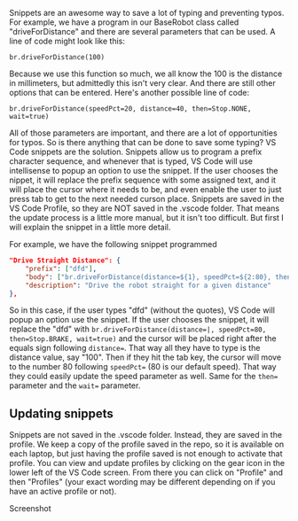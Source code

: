 Snippets are an awesome way to save a lot of typing and preventing typos. For example, we have a program in our BaseRobot class called "driveForDistance" and there are several parameters that can be used. A line of code might look like this:

`br.driveForDistance(100)`

Because we use this function so much, we all know the 100 is the distance in millimeters, but admittedly this isn't very clear. And there are still other options that can be entered. Here's another possible line of code:

`br.driveForDistance(speedPct=20, distance=40, then=Stop.NONE, wait=true)`

All of those parameters are important, and there are a lot of opportunities for typos. So is there anything that can be done to save some typing? VS Code snippets are the solution. Snippets allow us to program a prefix character sequence, and whenever that is typed, VS Code will use intellisense to popup an option to use the snippet. If the user chooses the nippet, it will replace the prefix sequence with some assigned text, and it will place the cursor where it needs to be, and even enable the user to just press tab to get to the next needed curson place. Snippets are saved in the VS Code Profile, so they are NOT saved in the .vscode folder. That means the update process is a little more manual, but it isn't too difficult. But first I will explain the snippet in a little more detail.

For example, we have the following snippet programmed
```json
"Drive Straight Distance": {
    "prefix": ["dfd"],
    "body": ["br.driveForDistance(distance=${1}, speedPct=${2:80}, then=${3:Stop.BRAKE}, wait=${4:True})"],
    "description": "Drive the robot straight for a given distance"
},
```

So in this case, if the user types "dfd" (without the quotes), VS Code will popup an option use the snippet. If the user chooses the snippet, it will replace the "dfd" with `br.driveForDistance(distance=|, speedPct=80, then=Stop.BRAKE, wait=true)` and the cursor will be placed right after the equals sign following `distance=`. That way all they have to type is the distance value, say "100". Then if they hit the tab key, the cursor will move to the number 80 following `speedPct=` (80 is our default speed). That way they could easily update the speed parameter as well. Same for the `then=` parameter and the `wait=` parameter.

## Updating snippets
Snippets are not saved in the .vscode folder. Instead, they are saved in the profile. We keep a copy of the profile saved in the repo, so it is available on each laptop, but just having the profile saved is not enough to activate that profile. You can view and update profiles by clicking on the gear icon in the lower left of the VS Code screen. From there you can click on "Profile" and then "Profiles" (your exact wording may be different depending on if you have an active profile or not).

Screenshot